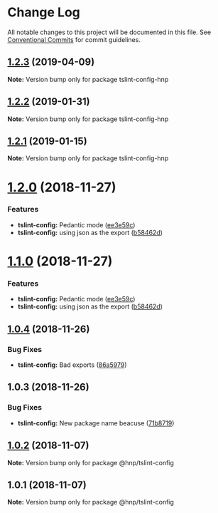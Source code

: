 # Change Log

All notable changes to this project will be documented in this file.
See [Conventional Commits](https://conventionalcommits.org) for commit guidelines.

## [1.2.3](https://github.com/MechanicalHuman/hnp-utilities/compare/tslint-config-hnp@1.2.2...tslint-config-hnp@1.2.3) (2019-04-09)

**Note:** Version bump only for package tslint-config-hnp

## [1.2.2](https://github.com/MechanicalHuman/hnp-utilities/compare/tslint-config-hnp@1.2.1...tslint-config-hnp@1.2.2) (2019-01-31)

**Note:** Version bump only for package tslint-config-hnp

## [1.2.1](https://github.com/MechanicalHuman/hnp-utilities/compare/tslint-config-hnp@1.2.0...tslint-config-hnp@1.2.1) (2019-01-15)

**Note:** Version bump only for package tslint-config-hnp

# [1.2.0](https://github.com/MechanicalHuman/hnp-utilities/compare/tslint-config-hnp@1.0.4...tslint-config-hnp@1.2.0) (2018-11-27)

### Features

-   **tslint-config:** Pedantic mode ([ee3e59c](https://github.com/MechanicalHuman/hnp-utilities/commit/ee3e59c))
-   **tslint-config:** using json as the export ([b58462d](https://github.com/MechanicalHuman/hnp-utilities/commit/b58462d))

# [1.1.0](https://github.com/MechanicalHuman/hnp-utilities/compare/tslint-config-hnp@1.0.4...tslint-config-hnp@1.1.0) (2018-11-27)

### Features

-   **tslint-config:** Pedantic mode ([ee3e59c](https://github.com/MechanicalHuman/hnp-utilities/commit/ee3e59c))
-   **tslint-config:** using json as the export ([b58462d](https://github.com/MechanicalHuman/hnp-utilities/commit/b58462d))

## [1.0.4](https://github.com/MechanicalHuman/hnp-utilities/compare/tslint-config-hnp@1.0.3...tslint-config-hnp@1.0.4) (2018-11-26)

### Bug Fixes

-   **tslint-config:** Bad exports ([86a5979](https://github.com/MechanicalHuman/hnp-utilities/commit/86a5979))

## 1.0.3 (2018-11-26)

### Bug Fixes

-   **tslint-config:** New package name beacuse ([71b8719](https://github.com/MechanicalHuman/hnp-utilities/commit/71b8719))

## [1.0.2](https://github.com/MechanicalHuman/hnp-utilities/compare/@hnp/tslint-config@1.0.1...@hnp/tslint-config@1.0.2) (2018-11-07)

**Note:** Version bump only for package @hnp/tslint-config

## 1.0.1 (2018-11-07)

**Note:** Version bump only for package @hnp/tslint-config

